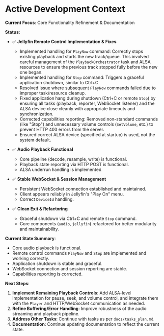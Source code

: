 # Active Development Context

**Current Focus**: Core Functionality Refinement & Documentation

**Status**:

- ✅ **Jellyfin Remote Control Implementation & Fixes**
  - Implemented handling for `PlayNow` command: Correctly stops existing playback and starts the new track/queue. This involved careful management of the `PlaybackOrchestrator` task and ALSA resources to ensure the previous track stopped fully before the new one began.
  - Implemented handling for `Stop` command: Triggers a graceful application shutdown, similar to Ctrl+C.
  - Resolved issue where subsequent `PlayNow` commands failed due to improper task/resource cleanup.
  - Fixed application hang during shutdown (Ctrl+C or remote `Stop`) by ensuring all tasks (playback, reporter, WebSocket listener) and the ALSA device close cleanly with appropriate timeouts and synchronization.
  - Corrected capabilities reporting: Removed non-standard commands (like "Stop") and unnecessary volume controls (`SetVolume`, etc.) to prevent HTTP 400 errors from the server.
  - Ensured correct ALSA device (specified at startup) is used, not the system default.

- ✅ **Audio Playback Functional**
  - Core pipeline (decode, resample, write) is functional.
  - Playback state reporting via HTTP POST is functional.
  - ALSA underrun handling is implemented.

- ✅ **Stable WebSocket & Session Management**
  - Persistent WebSocket connection established and maintained.
  - Client appears reliably in Jellyfin's "Play On" menu.
  - Correct `DeviceId` handling.

- ✅ **Clean Exit & Refactoring**
  - Graceful shutdown via Ctrl+C and remote `Stop` command.
  - Core components (`audio`, `jellyfin`) refactored for better modularity and maintainability.

**Current State Summary**:
- Core audio playback is functional.
- Remote control commands `PlayNow` and `Stop` are implemented and working correctly.
- Application shutdown is stable and graceful.
- WebSocket connection and session reporting are stable.
- Capabilities reporting is corrected.

**Next Steps**:
1.  **Implement Remaining Playback Controls**: Add ALSA-level implementation for pause, seek, and volume control, and integrate them with the `Player` and HTTP/WebSocket communication as needed.
2.  **Refine Buffering/Error Handling**: Improve robustness of the audio streaming and playback pipeline.
3.  **Address Other Tasks**: Continue with tasks as per `docs/tasks_plan.md`.
4.  **Documentation**: Continue updating documentation to reflect the current state.
